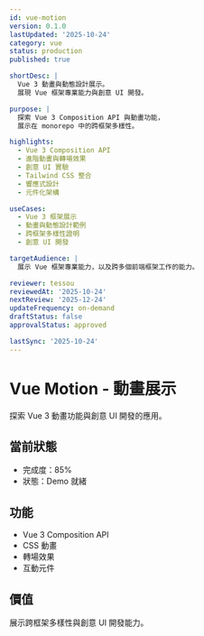 ```yaml
---
id: vue-motion
version: 0.1.0
lastUpdated: '2025-10-24'
category: vue
status: production
published: true

shortDesc: |
  Vue 3 動畫與動態設計展示。
  展現 Vue 框架專業能力與創意 UI 開發。

purpose: |
  探索 Vue 3 Composition API 與動畫功能，
  展示在 monorepo 中的跨框架多樣性。

highlights:
  - Vue 3 Composition API
  - 進階動畫與轉場效果
  - 創意 UI 實驗
  - Tailwind CSS 整合
  - 響應式設計
  - 元件化架構

useCases:
  - Vue 3 框架展示
  - 動畫與動態設計範例
  - 跨框架多樣性證明
  - 創意 UI 開發

targetAudience: |
  展示 Vue 框架專業能力，以及跨多個前端框架工作的能力。

reviewer: tessou
reviewedAt: '2025-10-24'
nextReview: '2025-12-24'
updateFrequency: on-demand
draftStatus: false
approvalStatus: approved

lastSync: '2025-10-24'
---
```


# Vue Motion - 動畫展示

探索 Vue 3 動畫功能與創意 UI 開發的應用。

## 當前狀態
- 完成度：85%
- 狀態：Demo 就緒

## 功能
- Vue 3 Composition API
- CSS 動畫
- 轉場效果
- 互動元件

## 價值
展示跨框架多樣性與創意 UI 開發能力。

